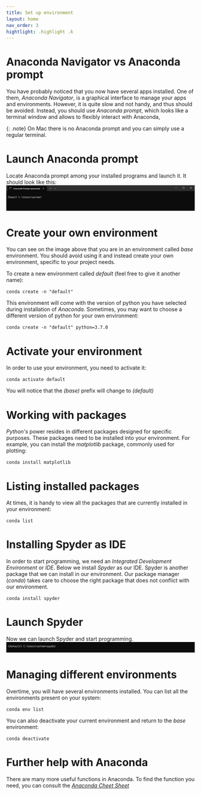 ```yaml
---
title: Set up environment
layout: home
nav_order: 3
hightlight: .highlight .k
---
```



# Anaconda Navigator vs Anaconda prompt
You have probably noticed that you now have several apps installed. One of them, *Anaconda Navigator*, is a graphical interface to manage your apps and environments. However, it is quite slow and not handy, and thus should be avoided. Instead, you should use *Anaconda prompt*, which looks like a terminal window and allows to flexibly interact with Anaconda,

{: .note}
On Mac there is no Anaconda prompt and you can simply use a regular terminal.

# Launch Anaconda prompt
Locate Anaconda prompt among your installed programs and launch it. It should look like this:
![Anaconda Prompt](images/anacondaPrompt.png)

# Create your own environment
You can see on the image above that you are in an environment called *base* environment. You should avoid using it and instead create your own environment, specific to your project needs.

To create a new environment called *default* (feel free to give it another name):

```
conda create -n "default"
```

This environment will come with the version of python you have selected during installation of *Anaconda*. Sometimes, you may want to choose a different version of python for your own environment:

```
conda create -n "default" python=3.7.0
```

# Activate your environment
In order to use your environment, you need to activate it:

```
conda activate default
```

You will notice that the *(base)* prefix will change to *(default)*


# Working with packages
*Python's* power resides in different packages designed for specific purposes. These packages need to be installed into your environment. For example, you can install the *matplotlib* package, commonly used for plotting:

```
conda install matplotlib
```

# Listing installed packages
At times, it is handy to view all the packages that are currently installed in your environment:

```
conda list
```

# Installing Spyder as IDE

In order to start programming, we need an *Integrated Development Environment* or *IDE*. Below we install *Spyder* as our IDE. Spyder is another package that we can install in our environment. Our package manager (*conda*) takes care to choose the right package that does not conflict with our environment.

```
conda install spyder
```

# Launch Spyder

Now we can launch Spyder and start programming.
![launch Spyder](images/launchSpyder.png)

# Managing different environments
Overtime, you will have several environments installed. You can list all the environments present on your system:

```
conda env list
```

You can also deactivate your current environment and return to the *base* environment:

```
conda deactivate
```

# Further help with Anaconda
There are many more useful functions in Anaconda. To find the function you need, you can consult the [*Anaconda Cheet Sheet*](https://docs.conda.io/projects/conda/en/4.6.0/_downloads/52a95608c49671267e40c689e0bc00ca/conda-cheatsheet.pdf)
